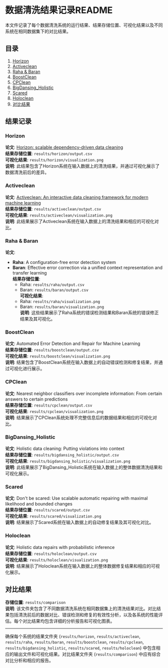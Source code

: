 # 数据清洗结果记录README

本文件记录了每个数据清洗系统的运行结果、结果存储位置、可视化结果以及不同系统在相同数据集下的对比结果。

## 目录
1. [Horizon](#horizon)
2. [Activeclean](#activeclean)
3. [Raha & Baran](#raha--baran)
4. [BoostClean](#boostclean)
5. [CPClean](#cpclean)
6. [BigDansing_Holistic](#bigdansing_holistic)
7. [Scared](#scared)
8. [Holoclean](#holoclean)
9. [对比结果](#对比结果)

## 结果记录

### Horizon
**论文**: [Horizon: scalable dependency-driven data cleaning](https://www.vldb.org/pvldb/vol14/p25)  
**结果存储位置**: `results/horizon/output.csv`  
**可视化结果**: `results/horizon/visualization.png`  
**说明**: 此结果包含了Horizon系统在输入数据上的清洗结果，并通过可视化展示了数据清洗前后的差异。

### Activeclean
**论文**: [Activeclean: An interactive data cleaning framework for modern machine learning](https://arxiv.org/pdf/1601.03797.pdf)  
**结果存储位置**: `results/activeclean/output.csv`  
**可视化结果**: `results/activeclean/visualization.png`  
**说明**: 此结果展示了Activeclean系统在输入数据上的清洗结果和相应的可视化对比。

### Raha & Baran
**论文**:
- **Raha**: A configuration-free error detection system  
- **Baran**: Effective error correction via a unified context representation and transfer learning  
**结果存储位置**: 
  - Raha: `results/raha/output.csv`
  - Baran: `results/baran/output.csv`  
**可视化结果**: 
  - Raha: `results/raha/visualization.png`
  - Baran: `results/baran/visualization.png`  
**说明**: 这些结果展示了Raha系统的错误检测结果和Baran系统的错误修正结果及其可视化。

### BoostClean
**论文**: Automated Error Detection and Repair for Machine Learning  
**结果存储位置**: `results/boostclean/output.csv`  
**可视化结果**: `results/boostclean/visualization.png`  
**说明**: 结果包含了BoostClean系统在输入数据上的自动错误检测和修复结果，并通过可视化进行展示。

### CPClean
**论文**: Nearest neighbor classifiers over incomplete information: From certain answers to certain predictions  
**结果存储位置**: `results/cpclean/output.csv`  
**可视化结果**: `results/cpclean/visualization.png`  
**说明**: 结果展示了CPClean系统处理不完整信息后的数据结果和相应的可视化对比。

### BigDansing_Holistic
**论文**: Holistic data cleaning: Putting violations into context  
**结果存储位置**: `results/bigdansing_holistic/output.csv`  
**可视化结果**: `results/bigdansing_holistic/visualization.png`  
**说明**: 此结果展示了BigDansing_Holistic系统在输入数据上的整体数据清洗结果和可视化展示。

### Scared
**论文**: Don't be scared: Use scalable automatic repairing with maximal likelihood and bounded changes  
**结果存储位置**: `results/scared/output.csv`  
**可视化结果**: `results/scared/visualization.png`  
**说明**: 结果展示了Scared系统在输入数据上的自动修复结果及其可视化对比。

### Holoclean
**论文**: Holistic data repairs with probabilistic inference  
**结果存储位置**: `results/holoclean/output.csv`  
**可视化结果**: `results/holoclean/visualization.png`  
**说明**: 结果展示了Holoclean系统在输入数据上的整体数据修复结果和相应的可视化展示。

## 对比结果
**存储位置**: `results/comparison`  
**说明**: 该文件夹包含了不同数据清洗系统在相同数据集上的清洗结果对比。对比结果包括清洗前后的数据对比、错误检测和修复的有效性分析，以及各系统的性能评估。每个对比结果均包含详细的分析报告和可视化图表。

---

确保每个系统的结果文件夹 (`results/horizon`, `results/activeclean`, `results/raha`, `results/baran`, `results/boostclean`, `results/cpclean`, `results/bigdansing_holistic`, `results/scared`, `results/holoclean`) 中包含相应的输出文件和可视化结果。对比结果文件夹 (`results/comparison`) 中应有综合对比分析和相应的报告。